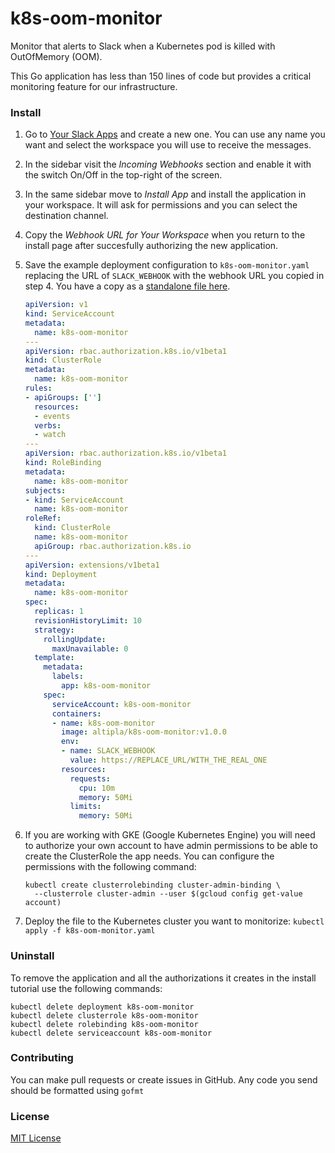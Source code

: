 
# k8s-oom-monitor

Monitor that alerts to Slack when a Kubernetes pod is killed with OutOfMemory (OOM).

This Go application has less than 150 lines of code but provides a critical monitoring feature for our infrastructure.


### Install

1. Go to [Your Slack Apps](https://api.slack.com/apps) and create a new one. You can use any name you want and select the workspace you will use to receive the messages.
2. In the sidebar visit the _Incoming Webhooks_ section and enable it with the switch On/Off in the top-right of the screen.
3. In the same sidebar move to _Install App_ and install the application in your workspace. It will ask for permissions and you can select the destination channel.
4. Copy the _Webhook URL for Your Workspace_ when you return to the install page after succesfully authorizing the new application.
5. Save the example deployment configuration to `k8s-oom-monitor.yaml` replacing the URL of `SLACK_WEBHOOK` with the webhook URL you copied in step 4. You have a copy as a [standalone file here](example/k8s-oom-monitor.yml).

    ```yaml
    apiVersion: v1
    kind: ServiceAccount
    metadata:
      name: k8s-oom-monitor
    ---
    apiVersion: rbac.authorization.k8s.io/v1beta1
    kind: ClusterRole
    metadata:
      name: k8s-oom-monitor
    rules:
    - apiGroups: ['']
      resources:
      - events
      verbs:
      - watch
    ---
    apiVersion: rbac.authorization.k8s.io/v1beta1
    kind: RoleBinding
    metadata:
      name: k8s-oom-monitor
    subjects:
    - kind: ServiceAccount
      name: k8s-oom-monitor
    roleRef:
      kind: ClusterRole
      name: k8s-oom-monitor
      apiGroup: rbac.authorization.k8s.io
    ---
    apiVersion: extensions/v1beta1
    kind: Deployment
    metadata:
      name: k8s-oom-monitor
    spec:
      replicas: 1
      revisionHistoryLimit: 10
      strategy:
        rollingUpdate:
          maxUnavailable: 0
      template:
        metadata:
          labels:
            app: k8s-oom-monitor
        spec:
          serviceAccount: k8s-oom-monitor
          containers:
          - name: k8s-oom-monitor
            image: altipla/k8s-oom-monitor:v1.0.0
            env:
            - name: SLACK_WEBHOOK
              value: https://REPLACE_URL/WITH_THE_REAL_ONE
            resources:
              requests:
                cpu: 10m
                memory: 50Mi
              limits:
                memory: 50Mi
    ```

6. If you are working with GKE (Google Kubernetes Engine) you will need to authorize your own account to have admin permissions to be able to create the ClusterRole the app needs. You can configure the permissions with the following command:

    ```shell
    kubectl create clusterrolebinding cluster-admin-binding \
      --clusterrole cluster-admin --user $(gcloud config get-value account)
    ```

7. Deploy the file to the Kubernetes cluster you want to monitorize: `kubectl apply -f k8s-oom-monitor.yaml`


### Uninstall

To remove the application and all the authorizations it creates in the install tutorial use the following commands:

```
kubectl delete deployment k8s-oom-monitor
kubectl delete clusterrole k8s-oom-monitor
kubectl delete rolebinding k8s-oom-monitor
kubectl delete serviceaccount k8s-oom-monitor
```


### Contributing

You can make pull requests or create issues in GitHub. Any code you send should be formatted using `gofmt`


### License

[MIT License](LICENSE)
